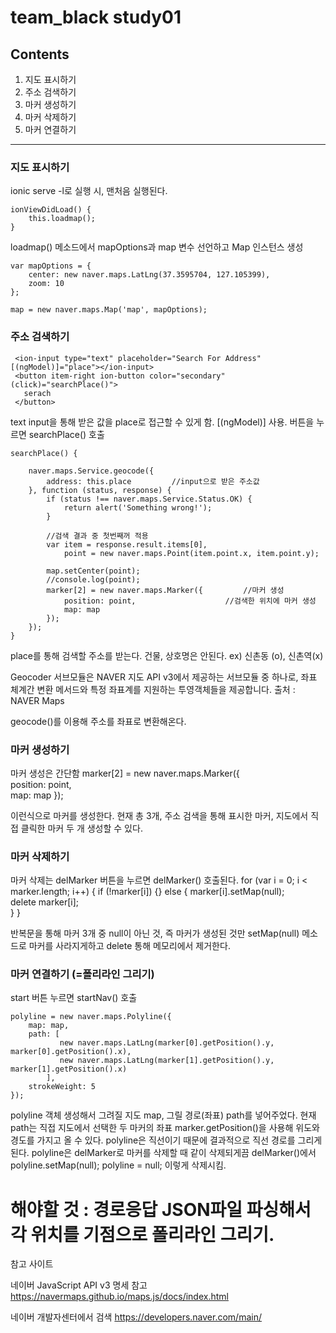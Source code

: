 ﻿team_black study01
==================
Contents
------------------
1. 지도 표시하기
2. 주소 검색하기
3. 마커 생성하기
4. 마커 삭제하기
5. 마커 연결하기

***

### 지도 표시하기

ionic serve -l로 실행 시, 맨처음 실행된다.

    ionViewDidLoad() {
        this.loadmap();
    }

loadmap() 메소드에서 mapOptions과 map 변수 선언하고 Map 인스턴스 생성

    var mapOptions = {
        center: new naver.maps.LatLng(37.3595704, 127.105399),
        zoom: 10
    };

    map = new naver.maps.Map('map', mapOptions);

### 주소 검색하기

     <ion-input type="text" placeholder="Search For Address" [(ngModel)]="place"></ion-input>
     <button item-right ion-button color="secondary" (click)="searchPlace()">
       serach
     </button>

text input을 통해 받은 값을 place로 접근할 수 있게 함. [(ngModel)] 사용.
버튼을 누르면 searchPlace() 호출

    searchPlace() {

        naver.maps.Service.geocode({
            address: this.place         //input으로 받은 주소값
        }, function (status, response) {
            if (status !== naver.maps.Service.Status.OK) {
                return alert('Something wrong!');
            }

            //검색 결과 중 첫번째꺼 적용
            var item = response.result.items[0],
                point = new naver.maps.Point(item.point.x, item.point.y);

            map.setCenter(point);
            //console.log(point);
            marker[2] = new naver.maps.Marker({         //마커 생성
                position: point,                    //검색한 위치에 마커 생성
                map: map
            });
        });
    }

place를 통해 검색할 주소를 받는다.
건물, 상호명은 안된다.
ex) 신촌동 (o), 신촌역(x)

Geocoder 서브모듈은 NAVER 지도 API v3에서 제공하는 서브모듈 중 하나로, 좌표 체계간 변환 메서드와 특정 좌표계를 지원하는 투영객체들을 제공합니다.
출처 : NAVER Maps

geocode()를 이용해 주소를 좌표로 변환해온다.

### 마커 생성하기

마커 생성은 간단함
    marker[2] = new naver.maps.Marker({         
               position: point,                    
               map: map
    });

이런식으로 마커를 생성한다.
현재 총 3개, 주소 검색을 통해 표시한 마커, 지도에서 직접 클릭한 마커 두 개 생성할 수 있다.

### 마커 삭제하기

마커 삭제는 delMarker 버튼을 누르면 delMarker() 호출된다.
    for (var i = 0; i < marker.length; i++) {
            if (!marker[i]) {}
            else {
                marker[i].setMap(null);   
                delete marker[i];        
            }
    }

반복문을 통해 마커 3개 중 null이 아닌 것, 즉 마커가 생성된 것만 setMap(null) 메소드로 마커를 사라지게하고 delete 통해 메모리에서 제거한다.

### 마커 연결하기 (=폴리라인 그리기)

start 버튼 누르면 startNav() 호출

    polyline = new naver.maps.Polyline({
        map: map,
        path: [
               new naver.maps.LatLng(marker[0].getPosition().y, marker[0].getPosition().x),
               new naver.maps.LatLng(marker[1].getPosition().y, marker[1].getPosition().x)
            ],
        strokeWeight: 5
    });

polyline 객체 생성해서 그려질 지도 map, 그릴 경로(좌표) path를 넣어주었다.
현재 path는 직접 지도에서 선택한 두 마커의 좌표
marker.getPosition()을 사용해 위도와 경도를 가지고 올 수 있다.
polyline은 직선이기 때문에 결과적으로 직선 경로를 그리게 된다.
polyline은 delMarker로 마커를 삭제할 때 같이 삭제되게끔 delMarker()에서
    polyline.setMap(null);
    polyline = null;
이렇게 삭제시킴.

# 해야할 것 : 경로응답 JSON파일 파싱해서 각 위치를 기점으로 폴리라인 그리기.

참고 사이트

네이버 JavaScript API v3 명세 참고
<https://navermaps.github.io/maps.js/docs/index.html>

네이버 개발자센터에서 검색
<https://developers.naver.com/main/>
